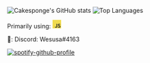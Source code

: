 ![Cakesponge's GitHub stats](https://github-readme-stats.vercel.app/api?username=cakesponge&show_icons=true&theme=tokyonight)
![Top Languages](https://github-readme-stats.vercel.app/api/top-langs/?username=cakesponge&layout=compact&count_private=true&show_icons=true&theme=tokyonight&hide_border=true)

Primarily using:
<code><img height="20" src="https://raw.githubusercontent.com/github/explore/80688e429a7d4ef2fca1e82350fe8e3517d3494d/topics/javascript/javascript.png"></code>

📝: Discord: Wesusa#4163

[![spotify-github-profile](https://spotify-github-profile.vercel.app/api/view?uid=4se0dywp57h4oph0soakh2vcw&cover_image=true&theme=default)](https://github.com/cakesponge/spotify-github-profile)

